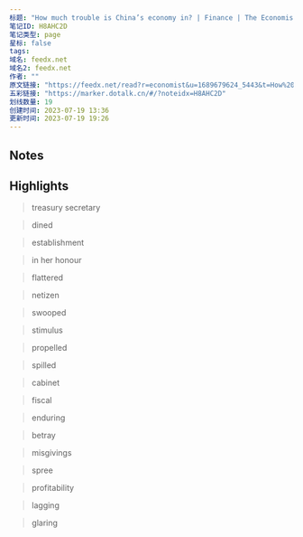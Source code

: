 ```yaml
---
标题: "How much trouble is China’s economy in? | Finance | The Economist | RSS在线阅读 - FeedX"
笔记ID: H8AHC2D
笔记类型: page
星标: false
tags: 
域名: feedx.net
域名2: feedx.net
作者: ""
原文链接: "https://feedx.net/read?r=economist&u=1689679624_5443&t=How%20much%20trouble%20is%20China%E2%80%99s%20economy%20in?%20|%20Finance%20&%20economics"
五彩链接: "https://marker.dotalk.cn/#/?noteidx=H8AHC2D"
划线数量: 19
创建时间: 2023-07-19 13:36
更新时间: 2023-07-19 19:26
---
```


## Notes


## Highlights
> treasury secretary

> dined

> establishment

> in her honour

> flattered

> netizen

> swooped

> stimulus

> propelled

> spilled

> cabinet

> fiscal

> enduring

> betray

> misgivings

> spree

> profitability

> lagging

> glaring

